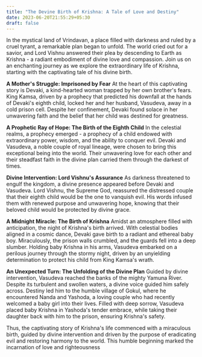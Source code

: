 ```yaml
---
title: "The Devine Birth of Krishna: A Tale of Love and Destiny"
date: 2023-06-20T21:55:29+05:30
draft: false
---
```


In the mystical land of Vrindavan, a place filled with darkness and ruled by a cruel tyrant, a remarkable plan began to unfold. The world cried out for a savior, and Lord Vishnu answered their plea by descending to Earth as Krishna - a radiant embodiment of divine love and compassion. Join us on an enchanting journey as we explore the extraordinary life of Krishna, starting with the captivating tale of his divine birth.

**A Mother's Struggle: Imprisoned by Fear**
At the heart of this captivating story is Devaki, a kind-hearted woman trapped by her own brother's fears. King Kamsa, driven by a prophecy that predicted his downfall at the hands of Devaki's eighth child, locked her and her husband, Vasudeva, away in a cold prison cell. Despite her confinement, Devaki found solace in her unwavering faith and the belief that her child was destined for greatness.

**A Prophetic Ray of Hope: The Birth of the Eighth Child**
In the celestial realms, a prophecy emerged - a prophecy of a child endowed with extraordinary power, wisdom, and the ability to conquer evil. Devaki and Vasudeva, a noble couple of royal lineage, were chosen to bring this exceptional being into the world. Their unwavering love for each other and their steadfast faith in the divine plan carried them through the darkest of times.

**Divine Intervention: Lord Vishnu's Assurance**
As darkness threatened to engulf the kingdom, a divine presence appeared before Devaki and Vasudeva. Lord Vishnu, the Supreme God, reassured the distressed couple that their eighth child would be the one to vanquish evil. His words infused them with renewed purpose and unwavering hope, knowing that their beloved child would be protected by divine grace.

**A Midnight Miracle: The Birth of Krishna**
Amidst an atmosphere filled with anticipation, the night of Krishna's birth arrived. With celestial bodies aligned in a cosmic dance, Devaki gave birth to a radiant and ethereal baby boy. Miraculously, the prison walls crumbled, and the guards fell into a deep slumber. Holding baby Krishna in his arms, Vasudeva embarked on a perilous journey through the stormy night, driven by an unyielding determination to protect his child from King Kamsa's wrath.

**An Unexpected Turn: The Unfolding of the Divine Plan**
Guided by divine intervention, Vasudeva reached the banks of the mighty Yamuna River. Despite its turbulent and swollen waters, a divine voice guided him safely across. Destiny led him to the humble village of Gokul, where he encountered Nanda and Yashoda, a loving couple who had recently welcomed a baby girl into their lives. Filled with deep sorrow, Vasudeva placed baby Krishna in Yashoda's tender embrace, while taking their daughter back with him to the prison, ensuring Krishna's safety.

Thus, the captivating story of Krishna's life commenced with a miraculous birth, guided by divine intervention and driven by the purpose of eradicating evil and restoring harmony to the world. This humble beginning marked the incarnation of love and righteousness

